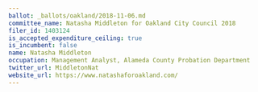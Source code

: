 ```yaml
---
ballot: _ballots/oakland/2018-11-06.md
committee_name: Natasha Middleton for Oakland City Council 2018
filer_id: 1403124
is_accepted_expenditure_ceiling: true
is_incumbent: false
name: Natasha Middleton
occupation: Management Analyst, Alameda County Probation Department
twitter_url: MiddletonNat
website_url: https://www.natashaforoakland.com/
---
```

